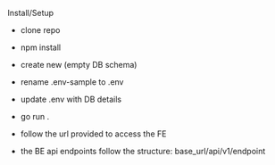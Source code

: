 Install/Setup

- clone repo
- npm install
- create new (empty DB schema)
- rename .env-sample to .env
- update .env with DB details
- go run .
- follow the url provided to access the FE

- the BE api endpoints follow the structure: base_url/api/v1/endpoint
